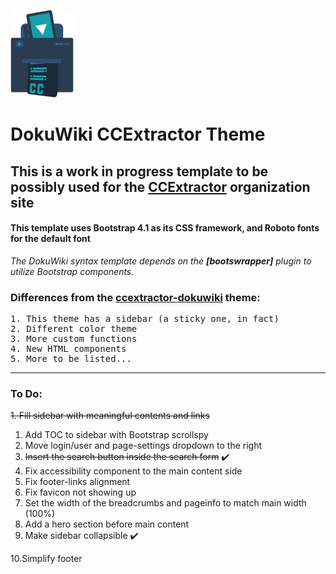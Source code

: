 <span><img src="images/logo_large.png"/><h1>DokuWiki CCExtractor Theme</h1></span>

<h2>This is a work in progress template to be possibly used for the <a href="https://ccextractor.org">CCExtractor</a> organization site </h2>
<h4>This template uses Bootstrap 4.1 as its CSS framework, and Roboto fonts for the default font</h4>
<i>The DokuWiki syntax template depends on the <strong>[bootswrapper]</strong> plugin to utilize Bootstrap components.</i>

<h3>Differences from the <a href="https://github.com/johnengelo/ccextractor-dokuwiki">ccextractor-dokuwiki</a> theme:</h3>
<pre>
1. This theme has a sidebar (a sticky one, in fact)
2. Different color theme
3. More custom functions
4. New HTML components
5. More to be listed...
</pre>

<hr />

<h3> To Do: </h3>

<del>1. Fill sidebar with meaningful contents and links</del>
1. Add TOC to sidebar with Bootstrap scrollspy
2. Move login/user and page-settings dropdown to the right
3. <del>Insert the search button inside the search form</del> :heavy_check_mark:
4. Fix accessibility component to the main content side
5. Fix footer-links alignment
6. Fix favicon not showing up
7. Set the width of the breadcrumbs and pageinfo to match main width (100%)
8. Add a hero section before main content
9. Make sidebar collapsible :heavy_check_mark:

10.Simplify footer
